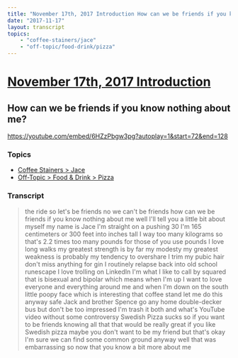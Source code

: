 ```yaml
---
title: "November 17th, 2017 Introduction How can we be friends if you know nothing about me?"
date: "2017-11-17"
layout: transcript
topics:
    - "coffee-stainers/jace"
    - "off-topic/food-drink/pizza"
---
```

# [November 17th, 2017 Introduction](../2017-11-17.md)
## How can we be friends if you know nothing about me?
https://youtube.com/embed/6HZzPbgw3pg?autoplay=1&start=72&end=128

### Topics
* [Coffee Stainers > Jace](../topics/coffee-stainers/jace.md)
* [Off-Topic > Food & Drink > Pizza](../topics/off-topic/food-drink/pizza.md)

### Transcript

> the ride so let's be friends no we can't be friends how can we be friends if you know nothing about me well I'll tell you a little bit about myself my name is Jace I'm straight on a pushing 30 I'm 165 centimeters or 300 feet into inches tall I way too many kilograms so that's 2.2 times too many pounds for those of you use pounds I love long walks my greatest strength is by far my modesty my greatest weakness is probably my tendency to overshare I trim my pubic hair don't miss anything for gin I routinely relapse back into old school runescape I love trolling on LinkedIn I'm what I like to call by squared that is bisexual and bipolar which means when I'm up I want to love everyone and everything around me and when I'm down on the south little poopy face which is interesting that coffee stand let me do this anyway safe Jack and brother Spence go any home double-decker bus but don't be too impressed I'm trash it both and what's YouTube video without some controversy Swedish Pizza sucks so if you want to be friends knowing all that that would be really great if you like Swedish pizza maybe you don't want to be my friend but that's okay I'm sure we can find some common ground anyway well that was embarrassing so now that you know a bit more about me
